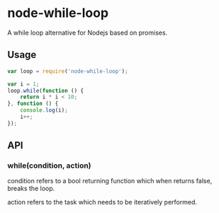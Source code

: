 # node-while-loop
A while loop alternative for Nodejs based on promises.

## Usage

```js
var loop = require('node-while-loop');

var i = 1;
loop.while(function () {
    return i * i < 10;
}, function () {
    console.log(i);
    i++;
});
```

## API

### while(condition, action)

condition refers to a bool returning function which when returns false, breaks the loop.

action refers to the task which needs to be iteratively performed.

